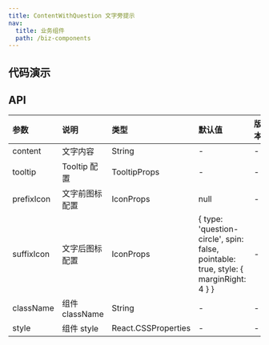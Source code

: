 ```yaml
---
title: ContentWithQuestion 文字旁提示
nav:
  title: 业务组件
  path: /biz-components
---
```


## 代码演示

<code src="./demo/basic.tsx" title="基本" description="组件默认情况图标在文字后，如不需要自定义图标，则不需要传 suffixIcon
"></code>

<code src="./demo/prefix.tsx" title="图标在文字前" description="图标若在文字前，需把 suffixIcon 置为 null，prefixIcon 使用默认图标的话传 true"></code>

## API

| 参数 | 说明 | 类型 | 默认值 | 版本 |
| :-- | :-- | :-- | :-- | :-- |
| content | 文字内容 | String | - | - |
| tooltip | Tooltip 配置 | TooltipProps | - | - |
| prefixIcon | 文字前图标配置 | IconProps | null | - |
| suffixIcon | 文字后图标配置 | IconProps | { type: 'question-circle', spin: false, pointable: true, style: { marginRight: 4 } } | - |
| className | 组件 className | String | - | - |
| style | 组件 style | React.CSSProperties | - | - |